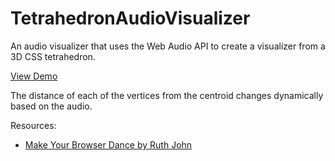 # TetrahedronAudioVisualizer
An audio visualizer that uses the Web Audio API to create a visualizer from a 3D CSS tetrahedron.

[View Demo](https://codepen.io/hmeinertrita/pen/XxKpaB?editors=1010)

The distance of each of the vertices from the centroid changes dynamically based on the audio.

Resources:

* [Make Your Browser Dance by Ruth John](https://24ways.org/2013/make-your-browser-dance/)
